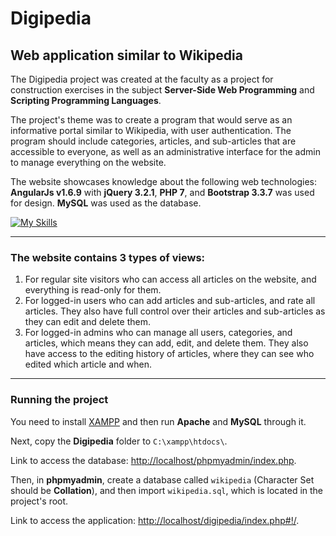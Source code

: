 # Digipedia

## Web application similar to Wikipedia

The Digipedia project was created at the faculty as a project for construction exercises in the subject **Server-Side Web Programming** and **Scripting Programming Languages**.

The project's theme was to create a program that would serve as an informative portal similar to Wikipedia, with user authentication. The program should include categories, articles, and sub-articles that are accessible to everyone, as well as an administrative interface for the admin to manage everything on the website.

The website showcases knowledge about the following web technologies: **AngularJs v1.6.9** with **jQuery 3.2.1**, **PHP 7**, and **Bootstrap 3.3.7** was used for design. **MySQL** was used as the database.

[![My Skills](https://skills.thijs.gg/icons?i=angular,jquery,php,bootstrap,mysql)](https://skills.thijs.gg)

---

### The website contains 3 types of views:

1. For regular site visitors who can access all articles on the website, and everything is read-only for them.
1. For logged-in users who can add articles and sub-articles, and rate all articles. They also have full control over their articles and sub-articles as they can edit and delete them.
1. For logged-in admins who can manage all users, categories, and articles, which means they can add, edit, and delete them. They also have access to the editing history of articles, where they can see who edited which article and when.

---

### Running the project

You need to install [XAMPP](https://www.apachefriends.org) and then run **Apache** and **MySQL** through it.

Next, copy the **Digipedia** folder to `C:\xampp\htdocs\`.

Link to access the database: [http://localhost/phpmyadmin/index.php](http://localhost/phpmyadmin/index.php).

Then, in **phpmyadmin**, create a database called `wikipedia` (Character Set should be **Collation**), and then import `wikipedia.sql`, which is located in the project's root.

Link to access the application: [http://localhost/digipedia/index.php#!/](http://localhost/digipedia/index.php#!/).
